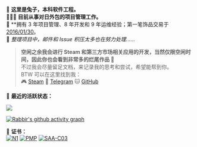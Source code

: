 🐰 **这里是兔子，本科软件工程。**  
🧑🏻‍💼 **目前从事对日外包的项目管理工作。**  
🌟 **拥有 3 年项目管理、8 年开发和 9 年运维经验；第一笔饰品交易于 [2016/01/30](https://tieba.baidu.com/p/4330185885?pid=83251792505#83251792505)。  
📧 *整理项目中，邮件和 Issue 积压太多也在努力处理......*

> **空闲之余我会进行 Steam 和第三方市场相关应用的开发，当然仅限空闲时间，因此你也会看到非常多的烂尾作品 🤦**  
> 不过我会尽量留足文档，来记录我的思考和尝试，希望能帮到你。  
> BTW 可以在这里找到我：  
> 🎮 [Steam](https://steamcommunity.com/id/19970731)
> 💬 [Telegram](https://t.me/rabbirbot00)
> 🐱 [GitHub](https://github.com/senjianlu)

🌟 **最近的活跃状态：**
<div align="left"> <img src="https://github-readme-streak-stats.herokuapp.com/?user=senjianlu" /> </div>

[![Rabbir's github activity graph](https://github-readme-activity-graph.vercel.app/graph?username=senjianlu&theme=github)](https://github.com/senjianlu)

🌟 **证书：**  
[![N1](https://image.senjianlu.com/certificate/N1_badge.png)](https://image.senjianlu.com/certificate/N1.jpg)
[![PMP](https://image.senjianlu.com/blog/2024-09-28/094636.png)](https://www.credly.com/badges/42a0fb25-0848-414b-b968-0a48691817b7/public_url)
[![SAA-C03](https://image.senjianlu.com/blog/2024-12-21/194310.png)](https://www.credly.com/badges/16cf2e27-cde2-43c9-abe7-ee5283ce06f8/public_url)  
